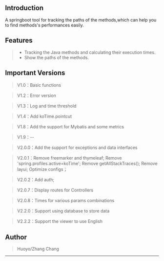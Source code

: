 
## Introduction

A springboot tool for tracking the paths of the methods,which can help you to find methods's performances easily.

## Features

> * Tracking the Java methods and calculating their execution times.
> * Show the paths of the methods.


## Important Versions

> V1.0：Basic functions

> V1.2：Error version

> V1.3：Log and time threshold

> V1.4：Add koTime.pointcut


> V1.8：Add the support for Mybatis and some metrics

> V1.9：--

> V2.0.0：Add the support for exceptions and data interfaces

> V2.0.1：Remove freemarker and thymeleaf;
Remove 'spring.profiles.active=koTime';
Remove getAllStackTraces();
Remove layui;
Optimize configs；

> V2.0.2：Add auth;


> V2.0.7：Display routes for Controllers

> V2.0.8：Times for various params combinations

> V2.2.0：Support using database to store data

> V2.2.2：Support the viewer to use English

## Author

> Huoyo/Zhang Chang

---